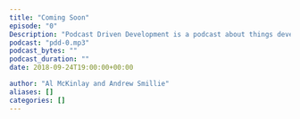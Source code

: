 ```yaml
---
title: "Coming Soon"
episode: "0"
Description: "Podcast Driven Development is a podcast about things developers do, that aren't the code."
podcast: "pdd-0.mp3"
podcast_bytes: ""
podcast_duration: ""
date: 2018-09-24T19:00:00+00:00

author: "Al McKinlay and Andrew Smillie"
aliases: []
categories: []
---
```

